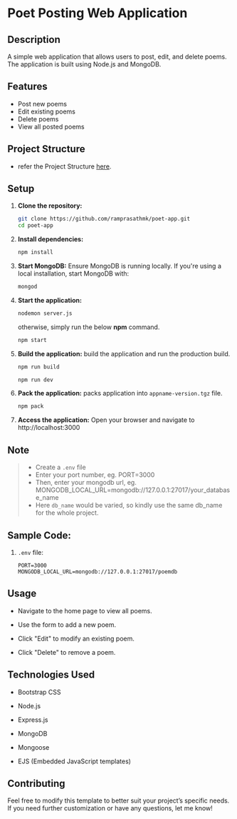# Poet Posting Web Application


## Description

A simple web application that allows users to post, edit, and delete poems. The application is built using Node.js and MongoDB.


## Features

- Post new poems
- Edit existing poems
- Delete poems
- View all posted poems


## Project Structure

- refer the Project Structure [here](./PROJECT_STRUCTURE.md).


## Setup

1. **Clone the repository:**
    ```bash
    git clone https://github.com/ramprasathmk/poet-app.git
    cd poet-app
    ```

2. **Install dependencies:**
    ```bash
    npm install
    ```

3. **Start MongoDB:** Ensure MongoDB is running locally. If you're using a local installation, start MongoDB with:
    ```bash
    mongod
    ```

4. **Start the application:**
    ```bash
    nodemon server.js
    ```

    otherwise, simply run the below **npm** command.

    ```bash
    npm start
    ```

5. **Build the application:** build the application and run the production build.
    ```bash
    npm run build
    ```

    ```bash
    npm run dev
    ```

6. **Pack the application:** packs application into `appname-version.tgz` file.
    ```bash
    npm pack
    ```

7. **Access the application:** Open your browser and navigate to http://localhost:3000


## Note

> - Create a `.env` file
> - Enter your port number, eg. PORT=3000
> - Then, enter your mongodb url, eg. MONGODB_LOCAL_URL=mongodb://127.0.0.1:27017/your_database_name
> - Here `db_name` would be varied, so kindly use the same db_name for the whole project.


## Sample Code:

1. `.env` file:
  
    ```text
    PORT=3000
    MONGODB_LOCAL_URL=mongodb://127.0.0.1:27017/poemdb
    ```


## Usage

- Navigate to the home page to view all poems.

- Use the form to add a new poem.

- Click "Edit" to modify an existing poem.

- Click "Delete" to remove a poem.


## Technologies Used

- Bootstrap CSS

- Node.js

- Express.js

- MongoDB

- Mongoose

- EJS (Embedded JavaScript templates)


## Contributing

Feel free to modify this template to better suit your project’s specific needs. If you need further customization or have any questions, let me know!
